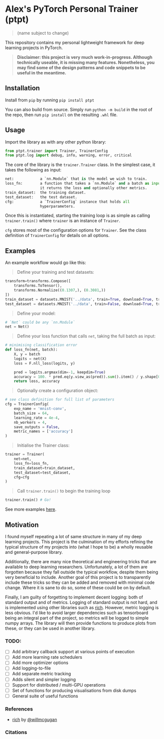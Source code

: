 # Alex's PyTorch Personal Trainer (ptpt)
> (name subject to change)

This repository contains my personal lightweight framework for deep learning
projects in PyTorch.

> **Disclaimer: this project is very much work-in-progress. Although technically
> useable, it is missing many features. Nonetheless, you may find some of the
> design patterns and code snippets to be useful in the meantime.**

## Installation

Install from `pip` by running `pip install ptpt`

You can also build from source. Simply run `python -m build` in the root of the
repo, then run `pip install` on the resulting `.whl` file.

## Usage
Import the library as with any other python library:
```python
from ptpt.trainer import Trainer, TrainerConfig
from ptpt.log import debug, info, warning, error, critical
```

The core of the library is the `trainer.Trainer` class. In the simplest case, 
it takes the following as input:

```python
net:            a `nn.Module` that is the model we wish to train.
loss_fn:        a function that takes a `nn.Module` and a batch as input.
                it returns the loss and optionally other metrics.
train_dataset:  the training dataset.
test_dataset:   the test dataset.
cfg:            a `TrainerConfig` instance that holds all
                hyperparameters.
```

Once this is instantiated, starting the training loop is as simple as calling
`trainer.train()` where `trainer` is an instance of `Trainer`.

`cfg` stores most of the configuration options for `Trainer`. See the class
definition of `TrainerConfig` for details on all options.

## Examples

An example workflow would go like this:

> Define your training and test datasets:

```python
transform=transforms.Compose([
    transforms.ToTensor(),
    transforms.Normalize((0.1307,), (0.3081,))
])
train_dataset = datasets.MNIST('../data', train=True, download=True, transform=transform)
test_dataset = datasets.MNIST('../data', train=False, download=True, transform=transform)
```

> Define your model:

```python
# `Net` could be any `nn.Module`
net = Net()
```

> Define your loss function that calls `net`, taking the full batch as input:

```python
# minimising classification error
def loss_fn(net, batch):
    X, y = batch
    logits = net(X)
    loss = F.nll_loss(logits, y)

    pred = logits.argmax(dim=-1, keepdim=True)
    accuracy = 100. * pred.eq(y.view_as(pred)).sum().item() / y.shape[0]
    return loss, accuracy
```

> Optionally create a configuration object:

```python
# see class definition for full list of parameters
cfg = TrainerConfig(
    exp_name = 'mnist-conv',
    batch_size = 64,
    learning_rate = 4e-4,
    nb_workers = 4,
    save_outputs = False,
    metric_names = ['accuracy']
)
```

> Initialise the Trainer class:

```python
trainer = Trainer(
    net=net,
    loss_fn=loss_fn,
    train_dataset=train_dataset,
    test_dataset=test_dataset,
    cfg=cfg
)
```

> Call `trainer.train()` to begin the training loop

```python
trainer.train() # Go!
```

See more examples [here](examples/).

## Motivation
I found myself repeating a lot of same structure in many of my deep learning
projects. This project is the culmination of my efforts refining the typical
structure of my projects into (what I hope to be) a wholly reusable and 
general-purpose library.

Additionally, there are many nice theoretical and engineering tricks that
are available to deep learning researchers. Unfortunately, a lot of them are 
forgotten because they fall outside the typical workflow, despite them being
very beneficial to include. Another goal of this project is to transparently
include these tricks so they can be added and removed with minimal code change.
Where it is sane to do so, some of these could be on by default.

Finally, I am guilty of forgetting to implement decent logging: both of 
standard output and of metrics. Logging of standard output is not hard, and 
is implemented using other libraries such as [rich](https://github.com/willmcgugan/rich).
However, metric logging is less obvious. I'd like to avoid larger dependencies 
such as tensorboard being an integral part of the project, so metrics will be
logged to simple numpy arrays. The library will then provide functions to 
produce plots from these, or they can be used in another library.

### TODO:

- [ ] Add arbitrary callback support at various points of execution
- [ ] Add more learning rate schedulers
- [ ] Add more optimizer options
- [ ] Add logging-to-file
- [ ] Add separate metric tracking
- [ ] Adds silent and simpler logging
- [ ] Support for distributed / multi-GPU operations
- [ ] Set of functions for producing visualisations from disk dumps
- [ ] General suite of useful functions

### References
- [rich](https://github.com/willmcgugan/rich) by [@willmcgugan](https://github.com/willmcgugan)

### Citations

